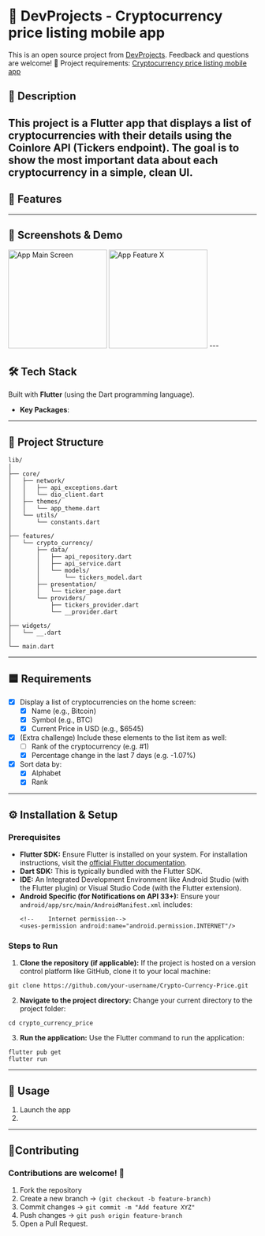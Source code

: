 # 🏡 DevProjects - Cryptocurrency price listing mobile app

This is an open source project from [DevProjects](http://www.codementor.io/projects). Feedback and questions are welcome!
🔗 Project requirements: [Cryptocurrency price listing mobile app](https://www.codementor.io/projects/mobile/cryptocurrency-price-listing-mobile-app-atx32meo88)

## 📖 Description
This project is a Flutter app that displays a list of cryptocurrencies with their details using the Coinlore API (Tickers endpoint). The goal is to show the most important data about each cryptocurrency in a simple, clean UI.
---

## 🚀 Features
[//]: # (ToDo: ==> Add Features)
[//]: # (-   **Random Palette Generation**)

[//]: # (-   **Color Display:** Colors are presented in individual cards.)

[//]: # (-   **Hex Code Visibility:** Each color card displays its corresponding hexadecimal value.)

[//]: # (-   **Responsive Grid Layout:** Colors are displayed in a grid that adapts to screen space &#40;currently 2 columns&#41;.)

[//]: # (-   **Notification System:**)

[//]: # (    *   Requests user permission to display notifications.)

[//]: # (    *   Handles cases where notification permission is denied or permanently denied by prompting the user to open app settings.)

[//]: # (    *   Displays a notification &#40;e.g., when a color's HEX code is copied&#41;)

[//]: # (-   **Shake Detection:** Shake the device to generate a new palette.)

---

## 📸 Screenshots & Demo
[//]: # (ToDo: ==> Add Screenshots)

<img src="assets/screenshot_.png" alt="App Main Screen" width="200"/>
<img src="assets/screenshot_feature_x.png" alt="App Feature X" width="200"/>
---

## 🛠️ Tech Stack
Built with **Flutter** (using the Dart programming language).
- **Key Packages**:

[//]:# (ToDo: ==> Add Key Packages)
[//]: # (    - `flutter_local_notifications`: For displaying local notifications.)
[//]: # (    - `permission_handler`: For checking and requesting permissions, and guiding users to app settings.)
[//]: # (    - `shake`: For detect phone shakes.)
---

## 📂 Project Structure 

[//]: # (ToDo: ==> Add Project Structure)
```
lib/
│
├── core/
│   ├── network/
│   │   ├── api_exceptions.dart
│   │   └── dio_client.dart
│   ├── themes/
│   │   └── app_theme.dart
│   └── utils/
│       └── constants.dart
│
├── features/
│   └── crypto_currency/
│       ├── data/
│       │   ├── api_repository.dart
│       │   ├── api_service.dart
│       │   └── models/
│       │       └── tickers_model.dart
│       ├── presentation/
│       │   └── ticker_page.dart
│       └── providers/
│           ├── tickers_provider.dart
│           └── __provider.dart
│
├── widgets/
│   └── __.dart
│
└── main.dart
```
---

## 🟦 Requirements
* [x] Display a list of cryptocurrencies on the home screen:
  *  [x] Name (e.g., Bitcoin)
  *  [x] Symbol (e.g., BTC)
  *  [x] Current Price in USD (e.g., $6545)
* [x] (Extra challenge) Include these elements to the list item as well:
  *  [ ] Rank of the cryptocurrency (e.g. #1)
  *  [x] Percentage change in the last 7 days (e.g. -1.07%)

* [x] Sort data by:
  * [x] Alphabet
  * [x] Rank
---

## ⚙️ Installation & Setup

### Prerequisites
-   **Flutter SDK:** Ensure Flutter is installed on your system. For installation instructions, visit the [official Flutter documentation](https://flutter.dev/docs/get-started/install).
-   **Dart SDK:** This is typically bundled with the Flutter SDK.
-   **IDE:** An Integrated Development Environment like Android Studio (with the Flutter plugin) or Visual Studio Code (with the Flutter extension).
-   **Android Specific (for Notifications on API 33+):**
    Ensure your `android/app/src/main/AndroidManifest.xml` includes:
    ```
    <!--    Internet permission-->
    <uses-permission android:name="android.permission.INTERNET"/>
    ```


### Steps to Run
1.  **Clone the repository (if applicable):**
    If the project is hosted on a version control platform like GitHub, clone it to your local machine:

```
git clone https://github.com/your-username/Crypto-Currency-Price.git
```

2.  **Navigate to the project directory:**
    Change your current directory to the project folder:

```
cd crypto_currency_price
```    

3.  **Run the application:**
    Use the Flutter command to run the application:

```
flutter pub get
flutter run    
```
---

[//]: # (ToDo: ==> Add Description)
## 📖 Usage 
1. Launch the app
2. 
---

## 🤝Contributing

### Contributions are welcome! 🎉

1. Fork the repository
2. Create a new branch → `(git checkout -b feature-branch)`
3. Commit changes → `git commit -m "Add feature XYZ"`
4. Push changes → `git push origin feature-branch`
5. Open a Pull Request.